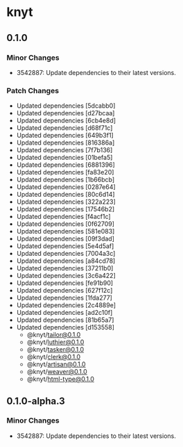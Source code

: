 # knyt

## 0.1.0

### Minor Changes

- 3542887: Update dependencies to their latest versions.

### Patch Changes

- Updated dependencies [5dcabb0]
- Updated dependencies [d27bcaa]
- Updated dependencies [6cb4e8d]
- Updated dependencies [d68f71c]
- Updated dependencies [649b3f1]
- Updated dependencies [816386a]
- Updated dependencies [7f7b136]
- Updated dependencies [01befa5]
- Updated dependencies [6881396]
- Updated dependencies [fa83e20]
- Updated dependencies [1b66bcb]
- Updated dependencies [0287e64]
- Updated dependencies [80c6d14]
- Updated dependencies [322a223]
- Updated dependencies [17546b2]
- Updated dependencies [f4acf1c]
- Updated dependencies [0f62709]
- Updated dependencies [581e083]
- Updated dependencies [09f3dad]
- Updated dependencies [5e4d5af]
- Updated dependencies [7004a3c]
- Updated dependencies [a84cd78]
- Updated dependencies [37211b0]
- Updated dependencies [3c6a422]
- Updated dependencies [fe91b90]
- Updated dependencies [627f12c]
- Updated dependencies [1fda277]
- Updated dependencies [2c4889e]
- Updated dependencies [ad2c10f]
- Updated dependencies [81b65a7]
- Updated dependencies [d153558]
  - @knyt/tailor@0.1.0
  - @knyt/luthier@0.1.0
  - @knyt/tasker@0.1.0
  - @knyt/clerk@0.1.0
  - @knyt/artisan@0.1.0
  - @knyt/weaver@0.1.0
  - @knyt/html-type@0.1.0

## 0.1.0-alpha.3

### Minor Changes

- 3542887: Update dependencies to their latest versions.
